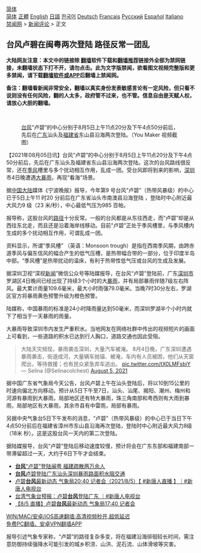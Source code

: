  <!-- 面包屑导航 --> <div class="breadcrumb"><!-- GTranslate: https://gtranslate.io/ -->  <div class="switcher notranslate">  <div class="selected">  <a href="#" onclick="return false;"> 简体</a>  </div>  <div class="option">  <a href="https://www.bannedbook.org" onclick="doGTranslate('zh-CN|zh-CN');jQuery('div.switcher div.selected a').html(jQuery(this).html());return false;" title="简体中文" class="nturl selected"> 简体</a>  <a href="https://www.bannedbook.org/zh-tw/" onclick="doGTranslate('zh-CN|zh-TW');jQuery('div.switcher div.selected a').html(jQuery(this).html());return false;" title="繁體中文" class="nturl"> 正體</a>  <a href="https://www.bannedbook.org/en/" onclick="doGTranslate('zh-CN|en');jQuery('div.switcher div.selected a').html(jQuery(this).html());return false;" title="English" class="nturl"> English</a>  <a href="https://www.bannedbook.org/ja/" onclick="doGTranslate('zh-CN|ja');jQuery('div.switcher div.selected a').html(jQuery(this).html());return false;" title="日本語" class="nturl"> 日語</a>  <a href="https://www.bannedbook.org/ko/" onclick="doGTranslate('zh-CN|ko');jQuery('div.switcher div.selected a').html(jQuery(this).html());return false;" title="한국어" class="nturl"> 한국어</a>  <a href="https://www.bannedbook.org/de/" onclick="doGTranslate('zh-CN|de');jQuery('div.switcher div.selected a').html(jQuery(this).html());return false;" title="Deutsch" class="nturl"> Deutsch</a>  <a href="https://www.bannedbook.org/fr/" onclick="doGTranslate('zh-CN|fr');jQuery('div.switcher div.selected a').html(jQuery(this).html());return false;" title="Français" class="nturl"> Français</a>  <a href="https://www.bannedbook.org/ru/" onclick="doGTranslate('zh-CN|ru');jQuery('div.switcher div.selected a').html(jQuery(this).html());return false;" title="Русский" class="nturl"> Русский</a>  <a href="https://www.bannedbook.org/es/" onclick="doGTranslate('zh-CN|es');jQuery('div.switcher div.selected a').html(jQuery(this).html());return false;" title="Español" class="nturl"> Español</a>  <a href="https://www.bannedbook.org/it/" onclick="doGTranslate('zh-CN|it');jQuery('div.switcher div.selected a').html(jQuery(this).html());return false;" title="Italiano" class="nturl"> Italiano</a>  </div>  </div>      <div class='breadcrumb-sub'><!-- Breadcrumb NavXT 6.3.0 --> <a href="https://www.bannedbook.org/" class="home">禁闻网</a> &gt; <a href="https://www.bannedbook.org/bnews/comments/" class="category">新闻评论</a> &gt; 正文</div></div><h2>台风卢碧在闽粤两次登陆 路径反常一团乱</h2> <p class="notice"><b>大陆网友注意：本文中的链接除 <a href="https://github.com/bannedbook/fanqiang" >翻墙</a>软件下载和<a href="https://github.com/killgcd/justmysocks/blob/master/README.md">翻墙推荐</a>链接外全部为禁网链接，未翻墙状态下打不开，请勿点击。此为文字版禁闻，欲看图文视频完整版和更多禁闻，请下载<a href="https://github.com/bannedbook/fanqiang">翻墙软件或APP</a>后翻墙上禁闻网。</p><p>备注：翻墙看新闻非常安全，翻墙以真实身份发表敏感言论有一定风险，但只看不说则没有任何风险，翻的人太多，政府管不过来，也不管。信息自由是天赋人权，请放心大胆的翻墙。</b></p>  <div class="entry"> <br /> <figure><a href="https://i1.wp.com/upload-images-bucket-v64rleca837do.s3.eu-west-1.amazonaws.com/wp-content/uploads/2021/08/05214615/biao-zhi-tu-1-800x450-1.jpeg?fit=800%2C450&#038;ssl=1" data-caption="台风“卢碧”的中心分别于8月5日上午11点20分及下午4点50分前后，先后在广东汕头及福建省东山县沿海两次登陆。（You Maker 视频截图）"></a><figcaption class="wp-caption-text"><a href="https://www.bannedbook.org/bnews/tag/%e5%8f%b0%e9%a3%8e/" class="st_tag internal_tag" rel="tag" title="标签 台风 下的日志">台风</a>“卢碧”的中心分别于8月5日上午11点20分及下午4点50分前后，先后在<a href="https://www.bannedbook.org/bnews/tag/%e5%b9%bf%e4%b8%9c/" class="st_tag internal_tag" rel="tag" title="标签 广东 下的日志">广东</a>汕头及<a href="https://www.bannedbook.org/bnews/tag/%E7%A6%8F%E5%BB%BA%E7%9C%81/" class="st_tag internal_tag" rel="tag" title="标签 福建省 下的日志">福建省</a>东山县沿海两次登陆。（You Maker 视频截图）</figcaption></figure> <p>【2021年08月05日讯】台风“卢碧”的中心分别于8月5日上午11点20分及下午4点50分前后，先后在广东汕头及福建省东山县沿海两次登陆。这次的台风路线很反常，还在<a href="https://www.bannedbook.org/bnews/tag/%e5%ad%a3%e9%a3%8e/" class="st_tag internal_tag" rel="tag" title="标签 季风 下的日志">季风</a>槽里与多个扰动相互作用，乱成一团。受台风即将到来的影响，<a href="https://www.bannedbook.org/bnews/tag/%e6%b7%b1%e5%9c%b3/" class="st_tag internal_tag" rel="tag" title="标签 深圳 下的日志">深圳</a>市4日晚遭遇<a href="https://www.bannedbook.org/bnews/tag/%e5%a4%a7%e6%9a%b4%e9%9b%a8/" class="st_tag internal_tag" rel="tag" title="标签 大暴雨 下的日志">大暴雨</a>，再现“看海”场景。</p> <p>据<span class='wp_keywordlink_affiliate'><a href="https://www.bannedbook.org/" title="中国" target="_blank">中国</a></span><span class='wp_keywordlink_affiliate'><a href="https://www.bannedbook.org/" title="大陆" target="_blank">大陆</a></span>媒体《宁波晚报》报导，今年第9 号台风“卢碧”（热带风暴级）的中心已于5日上午11 时20 分前后在广东省汕头市南澳县沿海登陆 ，登陆时中心附近最大风力9 级（23 米/秒），中心最低气压为985 百帕。</p> <p>报导称，这股台风的<a href="https://www.bannedbook.org/bnews/tag/%E8%B7%AF%E5%BE%84/" class="st_tag internal_tag" rel="tag" title="标签 路径 下的日志">路径</a>十分反常。一般的台风都是从东往西走，而“卢碧”却是从西往东北走，而且还是沿着海岸线移动。目前“卢碧”正处于季风槽里，与季风槽内生成的多个扰动相互作用，可谓乱成一团。</p>  <p>资料显示，所谓“季风槽” （英语：Monsoon trough）是指在西南季风期，由跨赤道季风与偏东信风的幅合产生的低气压槽，是热带幅合带的一部分，位于印度半岛中部。“季风槽”是热带扰动的温床，有利于热带性低气压或台风的生成及发展。</p> <p>据深圳卫视“深视<span class='wp_keywordlink_affiliate'><a href="https://www.bannedbook.org/" title="新闻">新闻</a></span>”微信公众号等陆媒报导，在台风“卢碧”登陆前，广东<a href="https://www.bannedbook.org/bnews/tag/%E6%B7%B1%E5%9C%B3%E5%B8%82/" class="st_tag internal_tag" rel="tag" title="标签 深圳市 下的日志">深圳市</a>罗湖区4日晚间已经出现了持续3个小时的大<a href="https://www.bannedbook.org/bnews/tag/%E6%9A%B4%E9%9B%A8/" class="st_tag internal_tag" rel="tag" title="标签 暴雨 下的日志">暴雨</a>，并有局部暴雨伴随7级左右阵风。最大累计雨量109.6毫米，最大小时雨强79.0毫米。当晚7时30分左右，罗湖区官方将暴雨黄色预警升级为橙色预警。</p> <p>陆媒称，中国暴雨的标准是24小时降雨量达到50毫米，而深圳罗湖半个小时内就下了相当于一天暴雨的雨量。</p>  <p>大暴雨导致深圳市内发生严重积水。当地网友在网络社群中传出的视频短片的画面上可看到，一些道路的积水已达到行人胸口，道路交通也因此受阻。</p> <blockquote class="twitter-tweet" data-width="550" data-dnt="true"> 大陆天灾频现，暴雨袭击深圳，大量汽车被淹。 8月4日晚，广东深圳遭遇暴雨袭击，街道成河，大量辆车抛锚、被淹，车内有人员被困，他们从天窗爬出，等待救援；也有民众紧急弃车逃出。 <a href="https://t.co/tX0LMFsbiY">pic.twitter.com/tX0LMFsbiY</a><br/> &mdash; Selina (@Selinacolchest) <a href="https://twitter.com/Selinacolchest/status/1423267330532982791?ref_src=twsrc%5Etfw">August 5, 2021</a><br/> </blockquote> <p>据中国广东省气象局今天公告，台风卢碧上午在汕头登陆后，将以10到15公里的时速向偏北方向移动。预计从5日下午至7日，汕头、汕尾、揭阳、潮州、梅州和河源有暴雨到大暴雨，局部地区还有特大暴雨，珠三角南部和粤西则有大雨到暴雨，局部地区有大暴雨，其余市县有中雷雨，局部有暴雨。</p> <p>另据中央气象台5日下午发布的消息，“卢碧”（热带风暴级）的中心已于当日下午4点50分前后在福建省漳州市东山县沿海再次登陆，登陆时中心附近最大风力8级（18米 秒）。这是这股台风一天内的第二次登陆。</p>  <p>据陆媒报导，台风“卢碧”登陆后移动速度较慢，预计将会在广东东部和福建南部一带滞留超过一天，大约于6日下午才会结束。</p> <ul class='op-related-articles' title='相关阅读'> <li><a href='https://www.bannedbook.org/bnews/headline/20210805/1600992.html' target='_blank'><b>台风</b>“卢碧”登陆闽粤 福建疏散两万余人</a></li> <li><a href='https://www.bannedbook.org/bnews/baitai/20210805/1600981.html' target='_blank'><b>台风</b>卢碧登陆广东汕头深圳暴雨路面积水阻交通</a></li> <li><a href='https://www.bannedbook.org/bnews/bannedvideo/20210805/1600896.html' target='_blank'>卢碧<b>台风</b>最新动态 气象局20:40 记者会（2021/8/5）【 #新唐人直播 】｜#新唐人电视台</a></li> <li><a href='https://www.bannedbook.org/bnews/bannedvideo/20210805/1600891.html' target='_blank'>台湾气象台预报：卢碧<b>台风</b>登陆广东 ｜#新唐人电视台</a></li> <li><a href='https://www.bannedbook.org/bnews/taiwannews/20210805/1600747.html' target='_blank'>【8/5 直播】卢碧<b>台风</b>最新动态 气象局17:40 记者会</a></li> </ul> <p class="texttj"> <a href="https://github.com/bannedbook/fanqiang/wiki/V2ray%E6%9C%BA%E5%9C%BA" target="_blank">WIN/MAC/安卓/iOS高速翻墙:高清视频秒开,超低延迟</a><br/> <a href="https://github.com/bannedbook/fanqiang/wiki/%E7%A6%81%E9%97%BB%E7%BD%91%E5%AE%89%E5%8D%93%E7%BF%BB%E5%A2%99%E6%96%B0%E9%97%BBAPP" target="_blank">免费PC翻墙、安卓VPN翻墙APP</a></p><p>报导引述气象专家称，“卢碧”的路径复杂多变，将在福建沿海徘徊较长时间，需注意防御持续强降水可能引发的城乡积涝、山洪、泥石流、山体滑坡等灾害。</p> <a name='sharetosocial'></a>  <div style="margin-bottom:5px;padding-bottom:5px;clear:both"> <div id="archive-pix-1" class="banner-ads"> <!-- AuctionX Display platform tag START --> <div id="26318x728x90x621x_ADSLOT2" clicktrack="%%CLICK_URL_ESC%%"></div> <!-- AuctionX Display platform tag END --> </div> <div id="archive-pix-2" class="banner-ads"> <!-- AuctionX Display platform tag START --> <div id="26315x300x250x621x_ADSLOT2" clicktrack="%%CLICK_URL_ESC%%"></div> <!-- AuctionX Display platform tag END --> </div> </div>  <div id="archive-pix-1" class="banner-ads"> <!-- AuctionX Display platform tag START --> <div id="26318x728x90x621x_ADSLOT3" clicktrack="%%CLICK_URL_ESC%%"></div> <!-- AuctionX Display platform tag END --> </div> </div><!--END ENTRY--> 